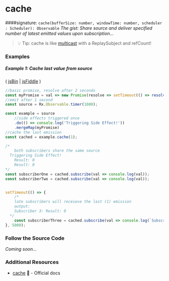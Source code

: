 # cache

####signature: `cache(bufferSize: number, windowTime: number, scheduler : Scheduler): Observable`
*The gist: Share source and deliver specified number of latest emitted values upon subscription...*

> :bulb: Tip: cache is like [multicast](multicast.md) with a ReplaySubject and refCount!

### Examples

##### Example 1: Cache last value from source

( [jsBin](http://jsbin.com/laxumuzuge/1/edit?js,console) | [jsFiddle](https://jsfiddle.net/btroncone/cb0dcnnx/) )

```js
//basic promise, resolve after 2 seconds
const myPromise = val => new Promise(resolve => setTimeout(() => resolve(`Result: ${val}`), 2000));
//emit after 1 second
const source = Rx.Observable.timer(1000);

const example = source
	//side effects triggered once
	.do(() => console.log('Triggering Side Effect!'))
	.mergeMap(myPromise)
//cache the last emission
const cached = example.cache(1);

/*
	both subscribers share the same source
  Triggering Side Effect!
	Result: 0
	Result: 0
*/
const subscriberOne = cached.subscribe(val => console.log(val));
const subscriberTwo = cached.subscribe(val => console.log(val));


setTimeout(() => {
	/*
  	late subscribers will receieve the last (1) emission
    output:
    Subscriber 3: Result: 0
  */
	const subscriberThree = cached.subscribe(val => console.log(`Subscriber 3: ${val}`));
}, 5000);
```

### Follow the Source Code
*Coming soon...*


### Additional Resources
* [cache](http://reactivex.io/rxjs/class/es6/Observable.js~Observable.html#instance-method-cache) :newspaper: - Official docs
